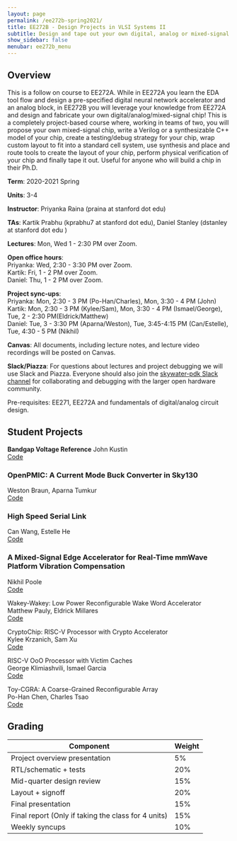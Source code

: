 ```yaml
---
layout: page
permalink: /ee272b-spring2021/
title: EE272B - Design Projects in VLSI Systems II
subtitle: Design and tape out your own digital, analog or mixed-signal chip in an open-source technology! 
show_sidebar: false
menubar: ee272b_menu
---
```

## Overview
This is a follow on course to EE272A. While in EE272A you learn the EDA tool flow and design a pre-specified digital neural network accelerator and an analog block, in EE272B you will leverage your knowledge from EE272A and design and fabricate your own digital/analog/mixed-signal chip! This is a completely project-based course where, working in teams of two, you will propose your own mixed-signal chip, write a Verilog or a synthesizable C++ model of your chip, create a testing/debug strategy for your chip, wrap custom layout to fit into a standard cell system, use synthesis and place and route tools to create the layout of your chip, perform physical verification of your chip and finally tape it out. Useful for anyone who will build a chip in their Ph.D. 

**Term**: 2020-2021 Spring  

**Units**: 3-4  

**Instructor**: Priyanka Raina (praina at stanford dot edu)  

**TAs**: Kartik Prabhu (kprabhu7 at stanford dot edu), Daniel Stanley (dstanley at stanford dot edu )  

**Lectures**: Mon, Wed 1 - 2:30 PM over Zoom.   

**Open office hours**:  
Priyanka: Wed, 2:30 - 3:30 PM over Zoom.  
Kartik: Fri, 1 - 2 PM over Zoom.  
Daniel: Thu, 1 - 2 PM over Zoom.  

**Project sync-ups**:   
Priyanka:	Mon, 2:30 - 3 PM (Po-Han/Charles), Mon, 3:30 - 4 PM (John)  
Kartik:	Mon, 2:30 - 3 PM (Kylee/Sam), Mon, 3:30 - 4 PM (Ismael/George), Tue, 2 - 2:30 PM(Eldrick/Matthew)  
Daniel:	Tue, 3 - 3:30 PM (Aparna/Weston), Tue, 3:45-4:15 PM (Can/Estelle), Tue, 4:30 - 5 PM (Nikhil)  

**Canvas**: All documents, including lecture notes, and lecture video recordings will be posted on Canvas.     

**Slack/Piazza**: For questions about lectures and project debugging we will use Slack and Piazza. Everyone should also join the [skywater-pdk Slack channel](https://invite.skywater.tools/) for collaborating and debugging with the larger open hardware community.  

Pre-requisites: EE271, EE272A and fundamentals of digital/analog circuit design.

## Student Projects
**Bandgap Voltage Reference**
John Kustin  
[Code](https://github.com/johnkustin/ee272b)

### OpenPMIC: A Current Mode Buck Converter in Sky130  
Weston Braun, Aparna Tumkur  
[Code](https://github.com/westonb/open-pmic)  

### High Speed Serial Link  
Can Wang, Estelle He  
[Code](https://github.com/CansWang/open-source-phy_SKY130)  

### A Mixed-Signal Edge Accelerator for Real-Time mmWave Platform Vibration Compensation   
Nikhil Poole    
[Code](https://code.stanford.edu/nhpoole/ee272b_mixed_signal_mmwave_accelerator.git)  

Wakey-Wakey: Low Power Reconfigurable Wake Word Accelerator  
Matthew Pauly, Eldrick Millares  
[Code](https://github.com/eldrickm/wakey_wakey)  

CryptoChip: RISC-V Processor with Crypto Accelerator  
Kylee Krzanich, Sam Xu  
[Code](https://github.com/krsandwich/EE272B)  

RISC-V OoO Processor with Victim Caches  
George Klimiashvili, Ismael Garcia  
[Code](https://code.stanford.edu/igarc774/ee-272b-ooo-processor-project)  

Toy-CGRA: A Coarse-Grained Reconfigurable Array  
Po-Han Chen, Charles Tsao  
[Code](https://github.com/chtsao8/ee272b_CGRA)  


## Grading	 

| Component | Weight |
| --------  | ------ |
|Project overview presentation|	5% |  
|RTL/schematic + tests|	20%|  
|Mid-quarter design review|	15%|  
|Layout + signoff|	20%|  
|Final presentation|	15%|  
|Final report (Only if taking the class for 4 units)|	15%|  
|Weekly syncups|	10%|  
